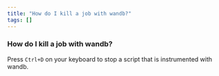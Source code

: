 ```yaml
---
title: "How do I kill a job with wandb?"
tags: []
---
```


### How do I kill a job with wandb?
Press `Ctrl+D` on your keyboard to stop a script that is instrumented with wandb.